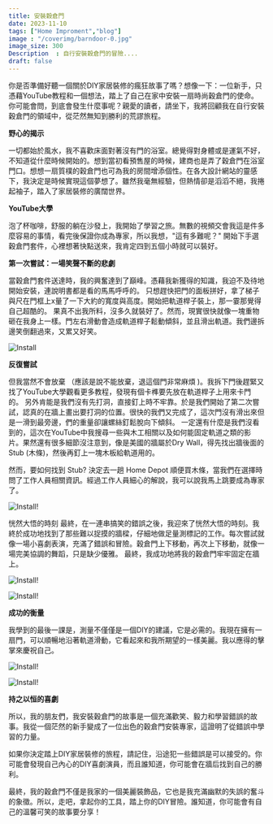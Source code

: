 ```yaml
---
title: 安裝穀倉門
date: 2023-11-10
tags: ["Home Improment","blog"]
image : "/coverimg/barndoor-0.jpg"
image_size: 300
Description  : 自行安裝穀倉門的冒險....
draft: false
---
```


你是否準備好聽一個關於DIY家居裝修的瘋狂故事了嗎？想像一下：一位新手，只憑藉YouTube教程和一個想法，踏上了自己在家中安裝一扇時尚穀倉門的使命。你可能會問，到底會發生什麼事呢？親愛的讀者，請坐下，我將回顧我在自行安裝穀倉門的領域中，從茫然無知到勝利的荒謬旅程。

**野心的揭示**

一切都始於風水，我不喜歡床面對著沒有門的浴室。總覺得對身體或是運氣不好，不知道從什麼時候開始的。想到當初看預售屋的時候，建商也是弄了穀倉門在浴室門口。想想一扇質樸的穀倉門也可為我的房間增添個性。在各大設計網站的靈感下，我決定是時候實現這個夢想了。雖然我毫無經驗，但熱情卻是滔滔不絕，我捲起袖子，踏入了家居裝修的廣闊世界。

**YouTube大學**

泡了杯咖啡，舒服的躺在沙發上，我開始了學習之旅。無數的視頻交會我這是件多麼容易的事情，看完後保證你成為專家，所以我想，"這有多難呢？" 開始下手選穀倉門套件，心裡想著快點送來，我肯定四到五個小時就可以裝好。

**第一次嘗試：一場笑聲不斷的悲劇**

當穀倉門套件送達時，我的興奮達到了巔峰。憑藉我新獲得的知識，我迫不及待地開始安裝，連說明書都是看的馬馬呼呼的。 只想趕快把門的面板拼好，拿了梯子與尺在門框上x量了一下大約的寬度與高度。開始把軌道桿子裝上，那一霎那覺得自己超酷的。 果真不出我所料，沒多久就裝好了。然而，現實很快就像一塊重物砸在我身上一樣。門左右滑動會造成軌道桿子鬆動傾斜，並且滑出軌道。我們邊拆邊笑倒翻過來，又累又好笑。

![Install](/img/barndoor-1.jpg)

**反復嘗試**

但我當然不會放棄 （應該是說不能放棄，退這個門非常麻煩 )。我拆下門後趕緊又找了YouTube大學觀看更多教程，發現有個卡榫要先放在軌道桿子上用來卡門的。 另外肯能是我們沒有先打洞，直接釘上時不牢靠。於是我們開始了第二次嘗試，認真的在牆上畫出要打洞的位置。很快的我們又完成了，這次門沒有滑出來但是一滑到最旁邊，們的重量卻讓螺絲釘鬆脫向下傾斜。 一定還有什麼是我們沒看到的，這次在YouTube中我搜尋一些與木工相關以及如何能固定軌道之類的影片。果然還有很多細節沒注意到，像是美國的牆屬於Dry Wall，得先找出牆後面的Stub (木條)，然後再釘上一塊木板給軌道用的。

然而，要如何找到 Stub? 決定去一趟 Home Depot 順便買木條，當我們在選擇時問了工作人員相關資訊。經過工作人員細心的解說，我可以說我馬上跳要成為專家了。

![Install!](/img/barndoor-2.jpg "Just an Image")

恍然大悟的時刻
最終，在一連串搞笑的錯誤之後，我迎來了恍然大悟的時刻。我終於成功地找到了那些難以捉摸的牆樑，仔細地做足量測標記的工作。每次嘗試就像一場小喜劇表演，充滿了錯誤和冒險。穀倉門上下移動，再次上下移動，就像一場完美協調的舞蹈，只是缺少優雅。
最終，我成功地將我的穀倉門牢牢固定在牆上。

![Install!](/img/barndoor-03.jpg "Just an Image")

![Install!](/img/barndoor-04.jpg "Just an Image")

**成功的衡量**

我學到的最後一課是，測量不僅僅是一個DIY的建議，它是必需的。我現在擁有一扇門，可以順暢地沿著軌道滑動，它看起來和我所期望的一樣美麗。我以應得的擊掌來慶祝自己。

![Install!](/img/barndoor-05.jpg "Just an Image")

![Install!](/img/barndoor-06.jpg "Just an Image")

**持之以恒的喜劇**

所以，我的朋友們，我安裝穀倉門的故事是一個充滿歡笑、毅力和學習錯誤的故事。我從一個茫然的新手變成了一位出色的穀倉門安裝專家，這證明了從錯誤中學習的力量。

如果你決定踏上DIY家居裝修的旅程，請記住，沿途犯一些錯誤是可以接受的。你可能會發現自己內心的DIY喜劇演員，而且誰知道，你可能會在牆后找到自己的勝利。

最終，我的穀倉門不僅是我家的一個美麗裝飾品，它也是我充滿幽默的失誤的奮斗的象徵。所以，走吧，拿起你的工具，踏上你的DIY冒險。誰知道，你可能會有自己的溫馨可笑的故事要分享！
